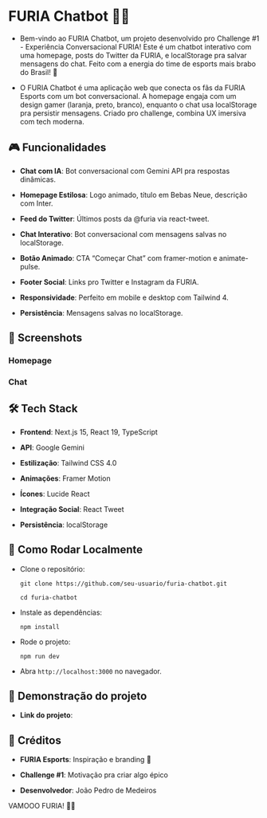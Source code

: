   # FURIA Chatbot 🐆🔥

- Bem-vindo ao FURIA Chatbot, um projeto desenvolvido pro Challenge #1 - Experiência Conversacional FURIA! Este é um chatbot interativo com uma homepage, posts do Twitter da FURIA, e localStorage pra salvar mensagens do chat. Feito com a energia do time de esports mais brabo do Brasil! 🚀

- O FURIA Chatbot é uma aplicação web que conecta os fãs da FURIA Esports com um bot conversacional. A homepage engaja com um design gamer (laranja, preto, branco), enquanto o chat usa localStorage pra persistir mensagens. Criado pro challenge, combina UX imersiva com tech moderna.

## 🎮 Funcionalidades

- **Chat com IA**: Bot conversacional com Gemini API pra respostas dinâmicas.

- **Homepage Estilosa**: Logo animado, título em Bebas Neue, descrição com Inter.

- **Feed do Twitter**: Últimos posts da @furia via react-tweet.

- **Chat Interativo**: Bot conversacional com mensagens salvas no localStorage.

- **Botão Animado**: CTA “Começar Chat” com framer-motion e animate-pulse.

- **Footer Social**: Links pro Twitter e Instagram da FURIA.

- **Responsividade**: Perfeito em mobile e desktop com Tailwind 4.

-  **Persistência**: Mensagens salvas no localStorage.

## 📸 Screenshots

### Homepage

### Chat

## 🛠️ Tech Stack

- **Frontend**: Next.js 15, React 19, TypeScript
  
- **API**: Google Gemini
  
- **Estilização**: Tailwind CSS 4.0

- **Animações**: Framer Motion

- **Ícones**: Lucide React

- **Integração Social**: React Tweet

- **Persistência**: localStorage

## 🚀 Como Rodar Localmente

- Clone o repositório:

   `git clone https://github.com/seu-usuario/furia-chatbot.git`
 
   `cd furia-chatbot`

- Instale as dependências:

  `npm install`

- Rode o projeto:

  `npm run dev`

- Abra `http://localhost:3000` no navegador.

## 🚀 Demonstração do projeto

- **Link do projeto**:

## 🙌 Créditos

- **FURIA Esports**: Inspiração e branding 🐆

- **Challenge #1**: Motivação pra criar algo épico

- **Desenvolvedor**: João Pedro de Medeiros

VAMOOO FURIA! 🐆🔥

